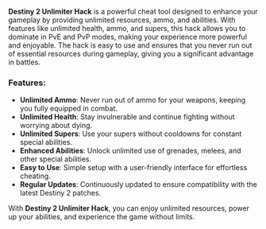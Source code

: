 



**Destiny 2 Unlimiter Hack** is a powerful cheat tool designed to enhance your gameplay by providing unlimited resources, ammo, and abilities. With features like unlimited health, ammo, and supers, this hack allows you to dominate in PvE and PvP modes, making your experience more powerful and enjoyable. The hack is easy to use and ensures that you never run out of essential resources during gameplay, giving you a significant advantage in battles.

### Features:
- **Unlimited Ammo**: Never run out of ammo for your weapons, keeping you fully equipped in combat.
- **Unlimited Health**: Stay invulnerable and continue fighting without worrying about dying.
- **Unlimited Supers**: Use your supers without cooldowns for constant special abilities.
- **Enhanced Abilities**: Unlock unlimited use of grenades, melees, and other special abilities.
- **Easy to Use**: Simple setup with a user-friendly interface for effortless cheating.
- **Regular Updates**: Continuously updated to ensure compatibility with the latest Destiny 2 patches.

With **Destiny 2 Unlimiter Hack**, you can enjoy unlimited resources, power up your abilities, and experience the game without limits.
